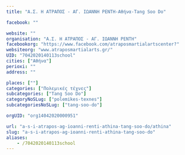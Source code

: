 ```yaml
---
title: "Α.Σ. Η ΑΤΡΑΠΟΣ - ΑΓ. ΙΩΑΝΝΗ ΡΕΝΤΗ-Αθήνα-Tang Soo Do"

facebook: ""

website: ""
organisation: "Α.Σ. Η ΑΤΡΑΠΟΣ - ΑΓ. ΙΩΑΝΝΗ ΡΕΝΤΗ"
facebookorg: "https://www.facebook.com/atraposmartialartscenter?"
websiteorg: "www.atraposmartialarts.gr/"
UID: "7042020140113school"
cities: ["Αθήνα"]
perioxi: ""
address: ""

places: [""]
categories: ["Πολεμικές τέχνες"]
subcategories: ["Tang Soo Do"]
categoryNoSLug: ["polemikes-texnes"]
subcategoriesNoSLug: ["tang-soo-do"]

orgUID: "org14042020000951"

url: "a-s-i-atrapos-ag-ioanni-renti-athina-tang-soo-do/athina"
slug: "a-s-i-atrapos-ag-ioanni-renti-athina-tang-soo-do"
aliases:
    - /7042020140113school
---
```





